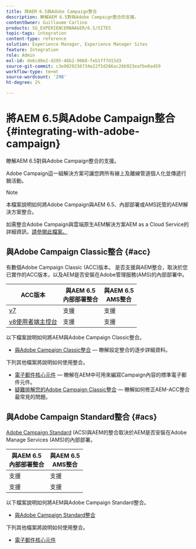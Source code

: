 ```yaml
---
title: 將AEM 6.5與Adobe Campaign整合
description: 瞭解AEM 6.5對與Adobe Campaign整合的支援。
contentOwner: Guillaume Carlino
products: SG_EXPERIENCEMANAGER/6.5/SITES
topic-tags: integration
content-type: reference
solution: Experience Manager, Experience Manager Sites
feature: Integration
role: Admin
exl-id: de6cd8e2-d295-46b2-9068-feb1ff7d15d3
source-git-commit: c3e9029236734e22f5d266ac26b923eafbe0a459
workflow-type: tm+mt
source-wordcount: '298'
ht-degree: 2%

---
```


# 將AEM 6.5與Adobe Campaign整合{#integrating-with-adobe-campaign}

瞭解AEM 6.5對與Adobe Campaign整合的支援。

Adobe Campaign這一組解決方案可讓您跨所有線上及離線管道個人化並傳遞行銷活動。

>[!NOTE]
>
>本檔案說明如何將Adobe Campaign與AEM 6.5、內部部署或AMS託管的AEM解決方案整合。
>
>如需整合Adobe Campaign與雲端原生AEM解決方案AEM as a Cloud Service的詳細資訊，[請參閱此檔案。](https://experienceleague.adobe.com/docs/experience-manager-cloud-service/content/sites/integrations/campaign.html)

## 與Adobe Campaign Classic整合 {#acc}

有數個Adobe Campaign Classic (ACC)版本。 是否支援與AEM整合，取決於您已實作的ACC版本，以及AEM是否安裝在Adobe管理服務(AMS)的內部部署中。

| ACC版本 | 與AEM 6.5 <br>內部部署整合 | 與AEM 6.5<br>AMS整合 |
|---|---|---|
| [v7](https://experienceleague.adobe.com/docs/campaign-classic.html) | 支援 | 支援 |
| [v8使用者端主控台](https://experienceleague.adobe.com/docs/campaign-v8.html) | 支援 | 支援 |

以下檔案說明如何將AEM與Adobe Campaign Classic整合。

* [與Adobe Campaign Classic整合](/help/sites-administering/campaignonpremise.md) — 瞭解設定整合的逐步詳細資料。

下列其他檔案將說明如何使用整合。

* [電子郵件核心元件](https://experienceleague.adobe.com/docs/experience-manager-core-components/using/email/introduction.html) — 瞭解在AEM中可用來編寫Campaign內容的標準電子郵件元件。
* [疑難排解您的Adobe Campaign Classic整合](/help/sites-administering/troubleshooting-campaignintegration.md) — 瞭解如何修正AEM-ACC整合最常見的問題。

## 與Adobe Campaign Standard整合 {#acs}

[Adobe Campaign Standard](https://experienceleague.adobe.com/docs/campaign-standard.html) (ACS)與AEM的整合取決於AEM是否安裝在Adobe Manage Services (AMS)的內部部署。

| 與AEM 6.5 <br>內部部署整合 | 與AEM 6.5<br>AMS整合 |
|---|---|
| 支援 | 支援 |
| 支援 | 支援 |

以下檔案說明如何將AEM與Adobe Campaign Standard整合。

* [與Adobe Campaign Standard整合](/help/sites-administering/campaignstandard.md)

下列其他檔案將說明如何使用整合。

* [電子郵件核心元件](https://experienceleague.adobe.com/docs/experience-manager-core-components/using/email/introduction.html)

